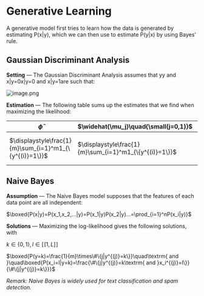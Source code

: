 # Generative Learning

A generative model first tries to learn how the data is generated by estimating P(x|y), which we can then use to estimate P(y|x) by using Bayes' rule.

## Gaussian Discriminant Analysis

**Setting** ― The Gaussian Discriminant Analysis assumes that yy and x|y=0x|y=0 and x|y=1are such that:

![image.png](https://i.loli.net/2019/10/18/rwt9OfRsCgc3qWE.png)

**Estimation** ― The following table sums up the estimates that we find when maximizing the likelihood:

| $\widehat{\phi}$                                        | $\widehat{\mu_j}\quad{\small(j=0,1)}$                   | $\widehat{\Sigma}$                                           |
| ------------------------------------------------------- | ------------------------------------------------------- | ------------------------------------------------------------ |
| $\displaystyle\frac{1}{m}\sum_{i=1}^m1_{\{y^{(i)}=1\}}$ | $\displaystyle\frac{1}{m}\sum_{i=1}^m1_{\{y^{(i)}=1\}}$ | $\displaystyle\frac{1}{m}\sum_{i=1}^m(x^{(i)}-\mu_{y^{(i)}})(x^{(i)}-\mu_{y^{(i)}})^T$ |



## Naive Bayes

**Assumption** ― The Naive Bayes model supposes that the features of each data point are all independent:

$\boxed{P(x|y)=P(x_1,x_2,...|y)=P(x_1|y)P(x_2|y)...=\prod_{i=1}^nP(x_i|y)}$

**Solutions** ― Maximizing the log-likelihood gives the following solutions, with 

$k\in\{0,1\},l\in[\![1,L]\!]$

$\boxed{P(y=k)=\frac{1}{m}\times\#\{j|y^{(j)}=k\}}\quad\textrm{ and }\quad\boxed{P(x_i=l|y=k)=\frac{\#\{j|y^{(j)}=k\textrm{ and }x_i^{(j)}=l\}}{\#\{j|y^{(j)}=k\}}}$



*Remark: Naive Bayes is widely used for text classification and spam detection.*





